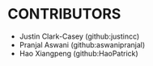 # CONTRIBUTORS

* Justin Clark-Casey (github:justincc)
* Pranjal Aswani (github:aswanipranjal)
* Hao Xiangpeng (github:HaoPatrick)
